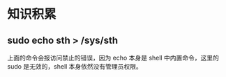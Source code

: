 # 知识积累
## sudo echo sth > /sys/sth 

上面的命令会报访问禁止的错误，因为 echo 本身是 shell 中内置命令，这里的 sudo 是无效的，shell 本身依然没有管理员权限。 